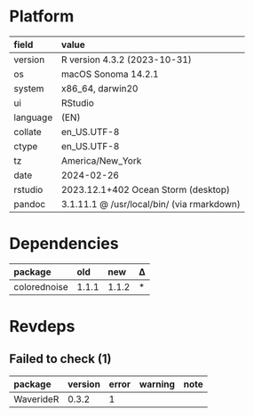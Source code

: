 # Platform

|field    |value                                      |
|:--------|:------------------------------------------|
|version  |R version 4.3.2 (2023-10-31)               |
|os       |macOS Sonoma 14.2.1                        |
|system   |x86_64, darwin20                           |
|ui       |RStudio                                    |
|language |(EN)                                       |
|collate  |en_US.UTF-8                                |
|ctype    |en_US.UTF-8                                |
|tz       |America/New_York                           |
|date     |2024-02-26                                 |
|rstudio  |2023.12.1+402 Ocean Storm (desktop)        |
|pandoc   |3.1.11.1 @ /usr/local/bin/ (via rmarkdown) |

# Dependencies

|package      |old   |new   |Δ  |
|:------------|:-----|:-----|:--|
|colorednoise |1.1.1 |1.1.2 |*  |

# Revdeps

## Failed to check (1)

|package   |version |error |warning |note |
|:---------|:-------|:-----|:-------|:----|
|WaverideR |0.3.2   |1     |        |     |

